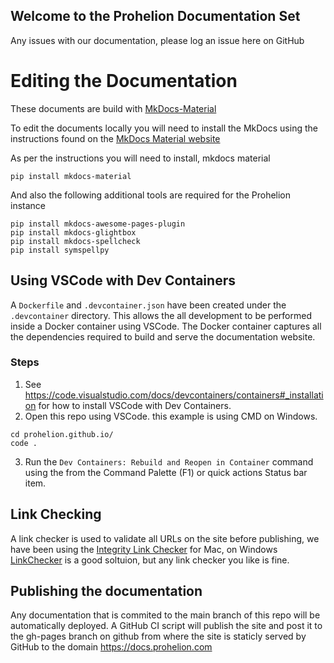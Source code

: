 ## Welcome to the Prohelion Documentation Set

Any issues with our documentation, please log an issue here on GitHub

# Editing the Documentation

These documents are build with [MkDocs-Material](https://squidfunk.github.io/mkdocs-material/)

To edit the documents locally you will need to install the MkDocs using the instructions found on the [MkDocs Material website](https://squidfunk.github.io/mkdocs-material/getting-started/)

As per the instructions you will need to install, mkdocs material

```pip install mkdocs-material```

And also the following additional tools are required for the Prohelion instance

```
pip install mkdocs-awesome-pages-plugin
pip install mkdocs-glightbox
pip install mkdocs-spellcheck
pip install symspellpy
```

## Using VSCode with Dev Containers

A `Dockerfile` and `.devcontainer.json` have been created under the `.devcontainer` directory. This allows the all development to be performed inside a Docker container using VSCode. The Docker container captures all the dependencies required to build and serve the documentation website. 

### Steps

1. See https://code.visualstudio.com/docs/devcontainers/containers#_installation for how to install VSCode with Dev Containers. 
2. Open this repo using VSCode. this example is using CMD on Windows.
```
cd prohelion.github.io/
code .
```
3. Run the `Dev Containers: Rebuild and Reopen in Container` command using the from the Command Palette (F1) or quick actions Status bar item. 

## Link Checking

A link checker is used to validate all URLs on the site before publishing, we have been using the [Integrity Link Checker](https://peacockmedia.software/mac/integrity/free.html) for Mac, on Windows [LinkChecker](http://wummel.github.io/linkchecker/) is a good soltuion, but any link checker you like is fine.

## Publishing the documentation

Any documentation that is commited to the main branch of this repo will be automatically deployed.  A GitHub CI script will publish the site and post it to the gh-pages branch on github from where the site is staticly served by GitHub to the domain https://docs.prohelion.com
